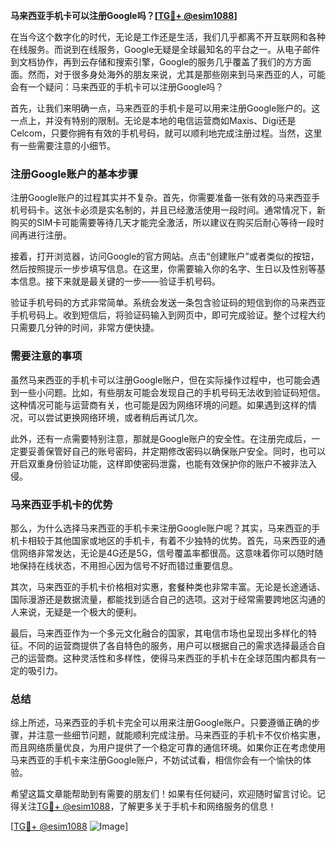 **马来西亚手机卡可以注册Google吗？[[TG💪+ @esim1088](https://t.me/s/esim1088)]**

在当今这个数字化的时代，无论是工作还是生活，我们几乎都离不开互联网和各种在线服务。而说到在线服务，Google无疑是全球最知名的平台之一。从电子邮件到文档协作，再到云存储和搜索引擎，Google的服务几乎覆盖了我们的方方面面。然而，对于很多身处海外的朋友来说，尤其是那些刚来到马来西亚的人，可能会有一个疑问：马来西亚的手机卡可以注册Google吗？

首先，让我们来明确一点，马来西亚的手机卡是可以用来注册Google账户的。这一点上，并没有特别的限制。无论是本地的电信运营商如Maxis、Digi还是Celcom，只要你拥有有效的手机号码，就可以顺利地完成注册过程。当然，这里有一些需要注意的小细节。

### 注册Google账户的基本步骤

注册Google账户的过程其实并不复杂。首先，你需要准备一张有效的马来西亚手机号码卡。这张卡必须是实名制的，并且已经激活使用一段时间。通常情况下，新购买的SIM卡可能需要等待几天才能完全激活，所以建议在购买后耐心等待一段时间再进行注册。

接着，打开浏览器，访问Google的官方网站。点击“创建账户”或者类似的按钮，然后按照提示一步步填写信息。在这里，你需要输入你的名字、生日以及性别等基本信息。接下来就是最关键的一步——验证手机号码。

验证手机号码的方式非常简单。系统会发送一条包含验证码的短信到你的马来西亚手机号码上。收到短信后，将验证码输入到网页中，即可完成验证。整个过程大约只需要几分钟的时间，非常方便快捷。

### 需要注意的事项

虽然马来西亚的手机卡可以注册Google账户，但在实际操作过程中，也可能会遇到一些小问题。比如，有些朋友可能会发现自己的手机号码无法收到验证码短信。这种情况可能与运营商有关，也可能是因为网络环境的问题。如果遇到这样的情况，可以尝试更换网络环境，或者稍后再试几次。

此外，还有一点需要特别注意，那就是Google账户的安全性。在注册完成后，一定要妥善保管好自己的账号密码，并定期修改密码以确保账户安全。同时，也可以开启双重身份验证功能，这样即使密码泄露，也能有效保护你的账户不被非法入侵。

### 马来西亚手机卡的优势

那么，为什么选择马来西亚的手机卡来注册Google账户呢？其实，马来西亚的手机卡相较于其他国家或地区的手机卡，有着不少独特的优势。首先，马来西亚的通信网络非常发达，无论是4G还是5G，信号覆盖率都很高。这意味着你可以随时随地保持在线状态，不用担心因为信号不好而错过重要信息。

其次，马来西亚的手机卡价格相对实惠，套餐种类也非常丰富。无论是长途通话、国际漫游还是数据流量，都能找到适合自己的选项。这对于经常需要跨地区沟通的人来说，无疑是一个极大的便利。

最后，马来西亚作为一个多元文化融合的国家，其电信市场也呈现出多样化的特征。不同的运营商提供了各自特色的服务，用户可以根据自己的需求选择最适合自己的运营商。这种灵活性和多样性，使得马来西亚的手机卡在全球范围内都具有一定的吸引力。

### 总结

综上所述，马来西亚的手机卡完全可以用来注册Google账户。只要遵循正确的步骤，并注意一些细节问题，就能顺利完成注册。马来西亚的手机卡不仅价格实惠，而且网络质量优良，为用户提供了一个稳定可靠的通信环境。如果你正在考虑使用马来西亚的手机卡来注册Google账户，不妨试试看，相信你会有一个愉快的体验。

希望这篇文章能帮助到有需要的朋友们！如果有任何疑问，欢迎随时留言讨论。记得关注[TG💪+ @esim1088](https://t.me/s/esim1088)，了解更多关于手机卡和网络服务的信息！

[[TG💪+ @esim1088](https://t.me/s/esim1088) ![Image](https://i.postimg.cc/4NQfJmqS/Snipaste-2025-05-13-00-14-12.png)]